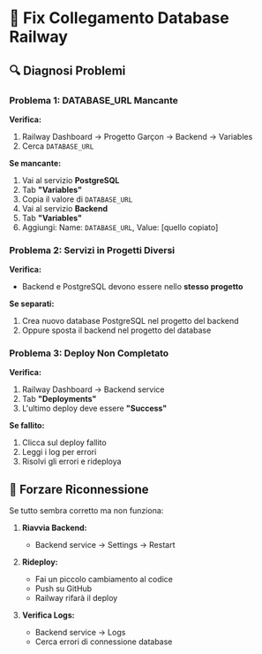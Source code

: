 # 🔧 Fix Collegamento Database Railway

## 🔍 **Diagnosi Problemi**

### **Problema 1: DATABASE_URL Mancante**

**Verifica:**
1. Railway Dashboard → Progetto Garçon → Backend → Variables
2. Cerca `DATABASE_URL`

**Se mancante:**
1. Vai al servizio **PostgreSQL**
2. Tab **"Variables"** 
3. Copia il valore di `DATABASE_URL`
4. Vai al servizio **Backend**
5. Tab **"Variables"**
6. Aggiungi: Name: `DATABASE_URL`, Value: [quello copiato]

### **Problema 2: Servizi in Progetti Diversi**

**Verifica:**
- Backend e PostgreSQL devono essere nello **stesso progetto**

**Se separati:**
1. Crea nuovo database PostgreSQL nel progetto del backend
2. Oppure sposta il backend nel progetto del database

### **Problema 3: Deploy Non Completato**

**Verifica:**
1. Railway Dashboard → Backend service
2. Tab **"Deployments"**
3. L'ultimo deploy deve essere **"Success"**

**Se fallito:**
1. Clicca sul deploy fallito
2. Leggi i log per errori
3. Risolvi gli errori e rideploya

## 🚀 **Forzare Riconnessione**

Se tutto sembra corretto ma non funziona:

1. **Riavvia Backend:**
   - Backend service → Settings → Restart

2. **Rideploy:**
   - Fai un piccolo cambiamento al codice
   - Push su GitHub
   - Railway rifarà il deploy

3. **Verifica Logs:**
   - Backend service → Logs
   - Cerca errori di connessione database